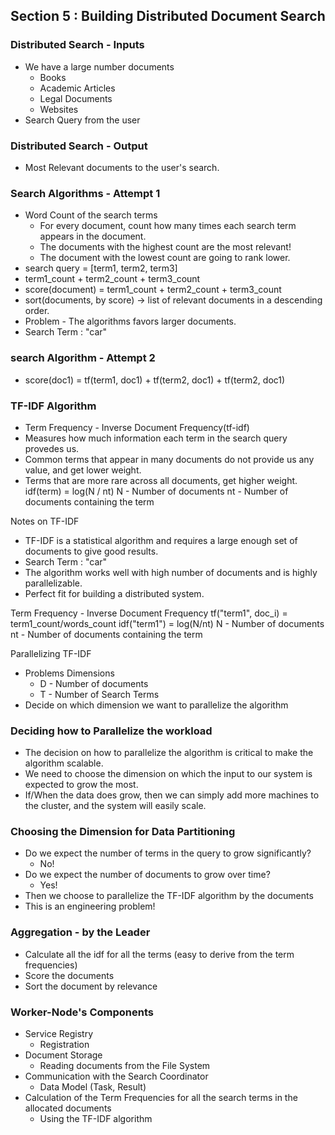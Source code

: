 ## Section 5 : Building Distributed Document Search

### Distributed Search - Inputs
- We have a large number documents
    - Books
    - Academic Articles
    - Legal Documents
    - Websites
- Search Query from the user

### Distributed Search - Output
- Most Relevant documents to the user's search.

### Search Algorithms - Attempt 1
- Word Count of the search terms
    - For every document, count how many times each search term appears in the document.
    - The documents with the highest count are the most relevant!
    - The document with the lowest count are going to rank lower.
- search query = [term1, term2, term3]
- term1_count + term2_count + term3_count
- score(document) = term1_count + term2_count + term3_count
- sort(documents, by score) -> list of relevant documents in a descending order.
- Problem - The algorithms favors larger documents.
- Search Term : "car"

### search Algorithm - Attempt 2
- score(doc1) = tf(term1, doc1) + tf(term2, doc1) + tf(term2, doc1)
  
### TF-IDF Algorithm
- Term Frequency - Inverse Document Frequency(tf-idf)
- Measures how much information each term in the search query provedes us. 
- Common terms that appear in many documents do not provide us any value, and get lower weight.
- Terms that are more rare across all documents, get higher weight.
 idf(term) = log(N / nt)
    N - Number of documents
    nt - Number of documents containing the term

Notes on TF-IDF
- TF-IDF is a statistical algorithm and requires a large enough set of documents to give good results.
- Search Term : "car"
- The algorithm works well with high number of documents and is highly parallelizable.
- Perfect fit for building a distributed system.

Term Frequency - Inverse Document Frequency
 tf("term1", doc_i) = term1_count/words_count
 idf("term1") = log(N/nt)
    N - Number of documents
    nt - Number of documents containing the term

Parallelizing TF-IDF
- Problems Dimensions
    - D - Number of documents
    - T - Number of Search Terms
- Decide on which dimension we want to parallelize the algorithm

### Deciding how to Parallelize the workload
- The decision on how to parallelize the algorithm is critical to make the algorithm scalable.
- We need to choose the dimension on which the input to our system is expected to grow the most.
- If/When the data does grow, then we can simply add more machines to the cluster, and the system will easily scale.

### Choosing the Dimension for Data Partitioning
- Do we expect the number of terms in the query to grow significantly?
    - No!
- Do we expect the number of documents to grow over time?
  - Yes!
- Then we choose to parallelize the TF-IDF algorithm by the documents
- This is an engineering problem!

### Aggregation - by the Leader
- Calculate all the idf for all the terms (easy to derive from the term frequencies)
- Score the documents
- Sort the document by relevance

### Worker-Node's Components
- Service Registry 
  - Registration
- Document Storage
  - Reading documents from the File System
- Communication with the Search Coordinator
  - Data Model (Task, Result)
- Calculation of the Term Frequencies for all the search terms in the allocated documents
  - Using the TF-IDF algorithm